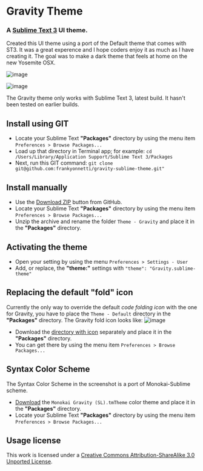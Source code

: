 # Gravity Theme

### A [Sublime Text 3](http://www.sublimetext.com/3) UI theme. 

Created this UI theme using a port of the Default theme that comes with ST3. It was a great experence and I hope coders enjoy it as much as I have creating it. The goal was to make a dark theme that feels at home on the new Yosemite OSX.


![image](https://s3.amazonaws.com/yonnetti-sublime/gravity/gravity-screenshot1.png)

![image](https://s3.amazonaws.com/yonnetti-sublime/gravity/gravity-screenshot2.png)


The Gravity theme only works with Sublime Text 3, latest build. It hasn't been tested on earlier builds.


## Install using GIT

* Locate your Sublime Text **"Packages"** directory by using the menu item `Preferences > Browse Packages...`
* Load up that directory in Terminal app; for example: `cd /Users/Library/Application Support/Sublime Text 3/Packages`
* Next, run this GIT command: `git clone git@github.com:frankyonnetti/gravity-sublime-theme.git"`


## Install manually

* Use the [Download ZIP](https://github.com/frankyonnetti/gravity-sublime-theme/archive/master.zip) button from GitHub.
* Locate your Sublime Text **"Packages"** directory by using the menu item `Preferences > Browse Packages...`
* Unzip the archive and rename the folder `Theme - Gravity` and place it in the **"Packages"** directory.


## Activating the theme

* Open your setting by using the menu `Preferences > Settings - User`
* Add, or replace, the **"theme:"** settings with `"theme": "Gravity.sublime-theme"`


## Replacing the default "fold" icon

Currently the only way to override the default *code folding icon* with the one for Gravity, you have to place the `Theme - Default` directory in the **"Packages"** directory. The Gravity fold icon looks like: ![image](https://s3.amazonaws.com/yonnetti-sublime/gravity/fold.png)

* Download the [directory with icon](https://s3.amazonaws.com/yonnetti-sublime/gravity/Theme-Default.zip) separately and place it in the **"Packages"** directory.
* You can get there by using the menu item `Preferences > Browse Packages...`


## Syntax Color Scheme

The Syntax Color Scheme in the screenshot is a port of Monokai-Sublime scheme.

* [Download](https://s3.amazonaws.com/yonnetti-sublime/gravity/Monokai-Gravity.zip)  the `Monokai Gravity (SL).tmTheme` color theme and place it in the **"Packages"** directory.
* Locate your Sublime Text **"Packages"** directory by using the menu item `Preferences > Browse Packages...`

## Usage license

This work is licensed under a [Creative Commons Attribution-ShareAlike 3.0 Unported License](http://creativecommons.org/licenses/by-sa/3.0/).


